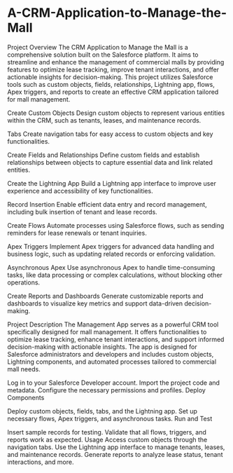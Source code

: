 # A-CRM-Application-to-Manage-the-Mall
Project Overview
The CRM Application to Manage the Mall is a comprehensive solution built on the Salesforce platform. It aims to streamline and enhance the management of commercial malls by providing features to optimize lease tracking, improve tenant interactions, and offer actionable insights for decision-making. This project utilizes Salesforce tools such as custom objects, fields, relationships, Lightning app, flows, Apex triggers, and reports to create an effective CRM application tailored for mall management.

Create Custom Objects
Design custom objects to represent various entities within the CRM, such as tenants, leases, and maintenance records.

Tabs
Create navigation tabs for easy access to custom objects and key functionalities.

Create Fields and Relationships
Define custom fields and establish relationships between objects to capture essential data and link related entities.

Create the Lightning App
Build a Lightning app interface to improve user experience and accessibility of key functionalities.

Record Insertion
Enable efficient data entry and record management, including bulk insertion of tenant and lease records.

Create Flows
Automate processes using Salesforce flows, such as sending reminders for lease renewals or tenant inquiries.

Apex Triggers
Implement Apex triggers for advanced data handling and business logic, such as updating related records or enforcing validation.

Asynchronous Apex
Use asynchronous Apex to handle time-consuming tasks, like data processing or complex calculations, without blocking other operations.

Create Reports and Dashboards
Generate customizable reports and dashboards to visualize key metrics and support data-driven decision-making.

Project Description
The Management App serves as a powerful CRM tool specifically designed for mall management. It offers functionalities to optimize lease tracking, enhance tenant interactions, and support informed decision-making with actionable insights. The app is designed for Salesforce administrators and developers and includes custom objects, Lightning components, and automated processes tailored to commercial mall needs.

Log in to your Salesforce Developer account.
Import the project code and metadata.
Configure the necessary permissions and profiles.
Deploy Components

Deploy custom objects, fields, tabs, and the Lightning app.
Set up necessary flows, Apex triggers, and asynchronous tasks.
Run and Test

Insert sample records for testing.
Validate that all flows, triggers, and reports work as expected.
Usage
Access custom objects through the navigation tabs.
Use the Lightning app interface to manage tenants, leases, and maintenance records.
Generate reports to analyze lease status, tenant interactions, and more.
